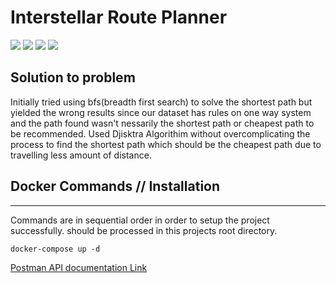 
# Interstellar Route Planner
![](https://img.shields.io/badge/Flaskb-blue) 
![](https://img.shields.io/badge/Python-green)
![](https://img.shields.io/badge/Mongodb-blue)
![](https://img.shields.io/badge/Requests-blue)


## Solution to problem 

Initially tried using bfs(breadth first search) to solve the shortest path but yielded the wrong results since our dataset has rules on one way system and the path found wasn't nessarily the shortest path or cheapest path to be recommended. 
Used Djisktra Algorithim without overcomplicating the process to find the shortest path which should be the cheapest path due to travelling less amount of distance.  


## Docker Commands // Installation
---------------
Commands are in sequential order in order to setup the project successfully. should be processed in this projects root directory. 
```
docker-compose up -d
```

[Postman API documentation Link](https://documenter.getpostman.com/view/12223839/2s93z6ejh7)


